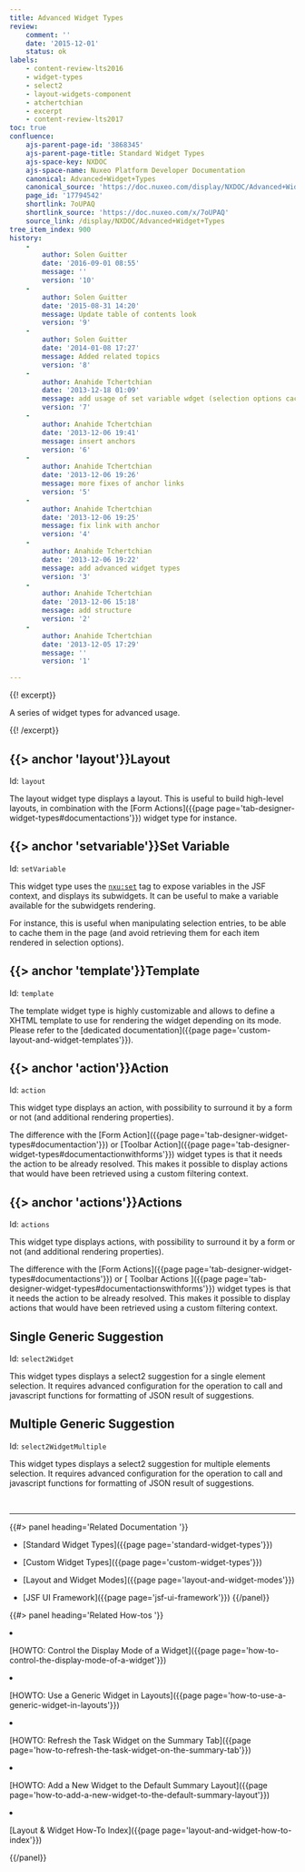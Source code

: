 ```yaml
---
title: Advanced Widget Types
review:
    comment: ''
    date: '2015-12-01'
    status: ok
labels:
    - content-review-lts2016
    - widget-types
    - select2
    - layout-widgets-component
    - atchertchian
    - excerpt
    - content-review-lts2017
toc: true
confluence:
    ajs-parent-page-id: '3868345'
    ajs-parent-page-title: Standard Widget Types
    ajs-space-key: NXDOC
    ajs-space-name: Nuxeo Platform Developer Documentation
    canonical: Advanced+Widget+Types
    canonical_source: 'https://doc.nuxeo.com/display/NXDOC/Advanced+Widget+Types'
    page_id: '17794542'
    shortlink: 7oUPAQ
    shortlink_source: 'https://doc.nuxeo.com/x/7oUPAQ'
    source_link: /display/NXDOC/Advanced+Widget+Types
tree_item_index: 900
history:
    -
        author: Solen Guitter
        date: '2016-09-01 08:55'
        message: ''
        version: '10'
    -
        author: Solen Guitter
        date: '2015-08-31 14:20'
        message: Update table of contents look
        version: '9'
    -
        author: Solen Guitter
        date: '2014-01-08 17:27'
        message: Added related topics
        version: '8'
    -
        author: Anahide Tchertchian
        date: '2013-12-18 01:09'
        message: add usage of set variable wdget (selection options cache)
        version: '7'
    -
        author: Anahide Tchertchian
        date: '2013-12-06 19:41'
        message: insert anchors
        version: '6'
    -
        author: Anahide Tchertchian
        date: '2013-12-06 19:26'
        message: more fixes of anchor links
        version: '5'
    -
        author: Anahide Tchertchian
        date: '2013-12-06 19:25'
        message: fix link with anchor
        version: '4'
    -
        author: Anahide Tchertchian
        date: '2013-12-06 19:22'
        message: add advanced widget types
        version: '3'
    -
        author: Anahide Tchertchian
        date: '2013-12-06 15:18'
        message: add structure
        version: '2'
    -
        author: Anahide Tchertchian
        date: '2013-12-05 17:29'
        message: ''
        version: '1'

---
```

{{! excerpt}}

A series of widget types for advanced usage.

{{! /excerpt}}

## {{> anchor 'layout'}}Layout

Id: `layout`

The layout widget type displays a layout. This is useful to build high-level layouts, in combination with the [Form Actions]({{page page='tab-designer-widget-types#documentactions'}}) widget type for instance.

## {{> anchor 'setvariable'}}Set Variable

Id: `setVariable`

This widget type uses the [`nxu:set`](http://nxuset) tag to expose variables in the JSF context, and displays its subwidgets. It can be useful to make a variable available for the subwidgets rendering.

For instance, this is useful when manipulating selection entries, to be able to cache them in the page (and avoid retrieving them for each item rendered in selection options).

## {{> anchor 'template'}}Template

Id: `template`

The template widget type is highly customizable and allows to define a XHTML template to use for rendering the widget depending on its mode. Please refer to the [dedicated documentation]({{page page='custom-layout-and-widget-templates'}}).

## {{> anchor 'action'}}Action

Id: `action`

This widget type displays an action, with possibility to surround it by a form or not (and additional rendering properties).

The difference with the [Form Action]({{page page='tab-designer-widget-types#documentaction'}}) or [Toolbar Action]({{page page='tab-designer-widget-types#documentactionwithforms'}}) widget types is that it needs the action to be already resolved. This makes it possible to display actions that would have been retrieved using a custom filtering context.

## {{> anchor 'actions'}}Actions

Id: `actions`

This widget type displays actions, with possibility to surround it by a form or not (and additional rendering properties).

The difference with the [Form Actions]({{page page='tab-designer-widget-types#documentactions'}}) or [ Toolbar Actions ]({{page page='tab-designer-widget-types#documentactionswithforms'}}) widget types is that it needs the action to be already resolved. This makes it possible to display actions that would have been retrieved using a custom filtering context.

## Single Generic Suggestion

Id: `select2Widget`

This widget types displays a select2 suggestion for a single element selection. It requires advanced configuration for the operation to call and javascript functions for formatting of JSON result of suggestions.

## Multiple Generic Suggestion

Id: `select2WidgetMultiple`

This widget types displays a select2 suggestion for multiple elements selection. It requires advanced configuration for the operation to call and javascript functions for formatting of JSON result of suggestions.

&nbsp;

* * *

<div class="row" data-equalizer data-equalize-on="medium"><div class="column medium-6">{{#> panel heading='Related Documentation '}}

- [Standard Widget Types]({{page page='standard-widget-types'}})
- [Custom Widget Types]({{page page='custom-widget-types'}})
- [Layout and Widget Modes]({{page page='layout-and-widget-modes'}})
- [JSF UI Framework]({{page page='jsf-ui-framework'}})
{{/panel}}</div><div class="column medium-6">{{#> panel heading='Related How-tos '}}

- [HOWTO: Control the Display Mode of a Widget]({{page page='how-to-control-the-display-mode-of-a-widget'}})
- [HOWTO: Use a Generic Widget in Layouts]({{page page='how-to-use-a-generic-widget-in-layouts'}})
- [HOWTO: Refresh the Task Widget on the Summary Tab]({{page page='how-to-refresh-the-task-widget-on-the-summary-tab'}})
- [HOWTO: Add a New Widget to the Default Summary Layout]({{page page='how-to-add-a-new-widget-to-the-default-summary-layout'}})
- [Layout & Widget How-To Index]({{page page='layout-and-widget-how-to-index'}})

{{/panel}}</div></div>
